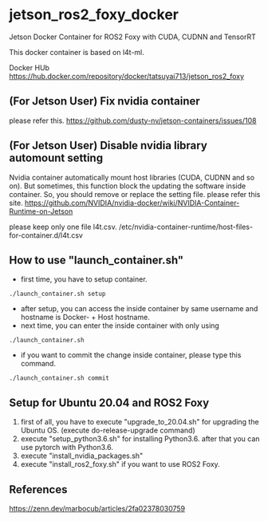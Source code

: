 # jetson_ros2_foxy_docker
Jetson Docker Container for ROS2 Foxy with CUDA, CUDNN and TensorRT

This docker container is based on l4t-ml.

Docker HUb
https://hub.docker.com/repository/docker/tatsuyai713/jetson_ros2_foxy

## (For Jetson User) Fix nvidia container
please refer this.
https://github.com/dusty-nv/jetson-containers/issues/108

## (For Jetson User) Disable nvidia library automount setting
Nvidia container automatically mount host libraries (CUDA, CUDNN and so on).
But sometimes, this function block the updating the software inside container.
So, you should remove or replace the setting file.
please refer this site.
https://github.com/NVIDIA/nvidia-docker/wiki/NVIDIA-Container-Runtime-on-Jetson

please keep only one file l4t.csv.
/etc/nvidia-container-runtime/host-files-for-container.d/l4t.csv

## How to use "launch_container.sh"
 - first time, you have to setup container.

```
./launch_container.sh setup
```

 - after setup, you can access the inside container by same username and hostname is Docker- + Host hostname.
 - next time, you can enter the inside container with only using

```
./launch_container.sh
```
 - if you want to commit the change inside container, please type this command.

```
./launch_container.sh commit
```

## Setup for Ubuntu 20.04 and ROS2 Foxy
 1. first of all, you have to execute "upgrade_to_20.04.sh" for upgrading the Ubuntu OS. (execute do-release-upgrade command)
 2. execute "setup_python3.6.sh" for installing Python3.6. after that you can use pytorch with Python3.6. 
 3. execute "install_nvidia_packages.sh"
 4. execute "install_ros2_foxy.sh" if you want to use ROS2 Foxy.


## References
https://zenn.dev/marbocub/articles/2fa02378030759
